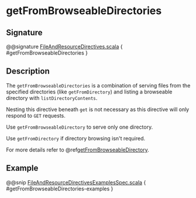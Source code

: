 <a id="getfrombrowseabledirectories"></a>
# getFromBrowseableDirectories

## Signature

@@signature [FileAndResourceDirectives.scala](../../../../../../../../../akka-http/src/main/scala/akka/http/scaladsl/server/directives/FileAndResourceDirectives.scala) { #getFromBrowseableDirectories }

## Description

The `getFromBrowseableDirectories` is a combination of serving files from the specified directories
(like `getFromDirectory`) and listing a browseable directory with `listDirectoryContents`.

Nesting this directive beneath `get` is not necessary as this directive will only respond to `GET` requests.

Use `getFromBrowseableDirectory` to serve only one directory.

Use `getFromDirectory` if directory browsing isn't required.

For more details refer to @ref[getFromBrowseableDirectory](getFromBrowseableDirectory.md#getfrombrowseabledirectory).

## Example

@@snip [FileAndResourceDirectivesExamplesSpec.scala](../../../../../../../test/scala/docs/http/scaladsl/server/directives/FileAndResourceDirectivesExamplesSpec.scala) { #getFromBrowseableDirectories-examples }